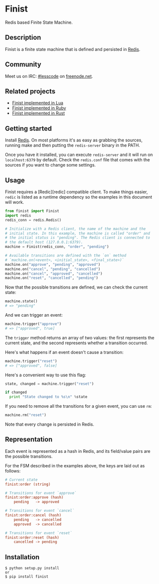 Finist
======

Redis based Finite State Machine.

Description
-----------

Finist is a finite state machine that is defined and persisted in
[Redis][redis].

Community
---------

Meet us on IRC: [#lesscode](irc://chat.freenode.net/#lesscode) on
[freenode.net](http://freenode.net/).

Related projects
----------------

* [Finist implemented in Lua][finist.lua]
* [Finist implemented in Ruby][finist.lua]
* [Finist implemented in Rust][finist.ruby]

Getting started
---------------

Install [Redis][redis]. On most platforms it's as easy as grabbing
the sources, running make and then putting the `redis-server` binary
in the PATH.

Once you have it installed, you can execute `redis-server` and it
will run on `localhost:6379` by default. Check the `redis.conf`
file that comes with the sources if you want to change some settings.

Usage
-----

Finist requires a [Redic][redic] compatible client. To make things
easier, `redic` is listed as a runtime dependency so the examples
in this document will work.

```python
from finist import Finist
import redis
redis_conn = redis.Redis()

# Initialize with a Redis client, the name of the machine and the
# initial state. In this example, the machine is called "order" and
# the initial status is "pending". The Redis client is connected to
# the default host (127.0.0.1:6379).
machine = Finist(redis_conn, "order", "pending")

# Available transitions are defined with the `on` method
# `machine.on(<event>, <initial_state>, <final_state>)`
machine.on("approve", "pending", "approved")
machine.on("cancel", "pending", "cancelled")
machine.on("cancel", "approved", "cancelled")
machine.on("reset", "cancelled", "pending")
```

Now that the possible transitions are defined, we can check the
current state:

```python
machine.state()
# => "pending"
```

And we can trigger an event:

```python
machine.trigger("approve")
# => ["approved", true]
```

The `trigger` method returns an array of two values: the first
represents the current state, and the second represents whether
a transition occurred.

Here's what happens if an event doesn't cause a transition:

```python
machine.trigger("reset")
# => ["approved", false]
```

Here's a convenient way to use this flag:

```python
state, changed = machine.trigger("reset")

if changed
  print "State changed to %s\n" %state
```

If you need to remove all the transitions for a given event, you
can use `rm`:

```python
machine.rm("reset")
```

Note that every change is persisted in Redis.

Representation
--------------

Each event is represented as a hash in Redis, and its field/value
pairs are the possible transitions.

For the FSM described in the examples above, the keys are laid out
as follows:

```ini
# Current state
finist:order (string)

# Transitions for event `approve`
finist:order:approve (hash)
	pending   -> approved

# Transitions for event `cancel`
finist:order:cancel (hash)
	pending   -> cancelled
	approved  -> cancelled

# Transitions for event `reset`
finist:order:reset (hash)
	cancelled -> pending
```

Installation
------------

```
$ python setup.py install
or 
$ pip install finist
```

[redis]: http://redis.io
[Python Redis]: https://github.com/andymccurdy/redis-py
[finist.lua]: https://github.com/soveran/finist.lua
[finist.rust]: https://github.com/badboy/finist
[finist.ruby]: https://github.com/soveran/finist
